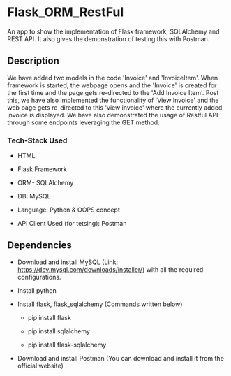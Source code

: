 # Flask_ORM_RestFul
An app to show the implementation of Flask framework, SQLAlchemy and REST API. It also gives the demonstration of testing this with Postman.

## Description ##

We have added two models in the code 'Invoice' and 'InvoiceItem'. When framework is started, the webpage opens and the 'Invoice' is created for the first time and the page gets re-directed to the 'Add Invoice Item'. Post this, we have also implemented the functionality of 'View Invoice' and the web page gets re-directed to this 'view invoice' where the currently added invoice is displayed. We have also demonstrated the usage of Restful API through some endpoints leveraging the GET method.

### Tech-Stack Used ###

* HTML

* Flask Framework

* ORM- SQLAlchemy

* DB: MySQL

* Language: Python & OOPS concept

* API Client Used (for tetsing): Postman

## Dependencies ##

* Download and install MySQL (Link: https://dev.mysql.com/downloads/installer/) with all the required configurations.
  
* Install python
  
* Install flask, flask_sqlalchemy (Commands written below)
  
  * pip install flask
    
  * pip install sqlalchemy
    
  * pip install flask-sqlalchemy

* Download and install Postman (You can download and install it from the official website)
